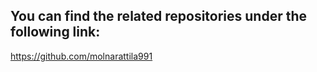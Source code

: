## You can find the related repositories under the following link:

https://github.com/molnarattila991
